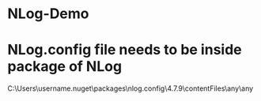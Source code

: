 # NLog-Demo
# NLog.config file needs to be inside package of NLog
C:\Users\username\.nuget\packages\nlog.config\4.7.9\contentFiles\any\any
